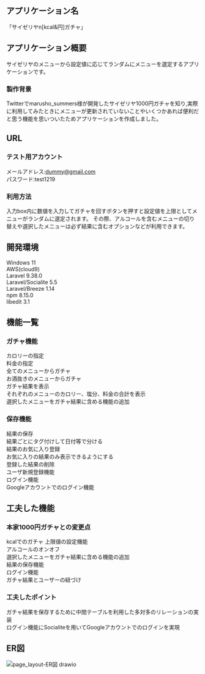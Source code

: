 ## アプリケーション名

「サイゼリヤn[kcal&円]ガチャ」

## アプリケーション概要

サイゼリヤのメニューから設定値に応じてランダムにメニューを選定するアプリケーションです。

### 製作背景

Twitterでmarusho_summers様が開発したサイゼリヤ1000円ガチャを知り,実際に利用してみたときにメニューが更新されていないことやいくつかあれば便利だと思う機能を思いついたためアプリケーションを作成しました。

## URL

### テスト用アカウント
メールアドレス:dummy@gmail.com  
パスワード:test1219

### 利用方法
入力box内に数値を入力してガチャを回すボタンを押すと設定値を上限としてメニューがランダムに選定されます。
その際、アルコールを含むメニューの切り替えや選択したメニューは必ず結果に含むオプションなどが利用できます。

## 開発環境
Windows 11  
AWS(cloud9)  
Laravel 9.38.0  
Laravel/Socialite 5.5  
Laravel/Breeze 1.14  
npm 8.15.0  
libedit 3.1  

## 機能一覧  
### ガチャ機能
カロリーの指定  
料金の指定  
全てのメニューからガチャ  
お酒抜きのメニューからガチャ  
ガチャ結果を表示  
それぞれのメニューのカロリー、塩分、料金の合計を表示  
選択したメニューをガチャ結果に含める機能の追加  
### 保存機能
結果の保存  
結果ごとにタグ付けして日付等で分ける  
結果のお気に入り登録  
お気に入りの結果のみ表示できるようにする  
登録した結果の削除  
ユーザ新規登録機能  
ログイン機能  
Googleアカウントでのログイン機能

## 工夫した機能
### 本家1000円ガチャとの変更点  
kcalでのガチャ
上限値の設定機能  
アルコールのオンオフ  
選択したメニューをガチャ結果に含める機能の追加  
結果の保存機能  
ログイン機能  
ガチャ結果とユーザーの紐づけ  

### 工夫したポイント
ガチャ結果を保存するために中間テーブルを利用した多対多のリレーションの実装  
ログイン機能にSocialiteを用いてGoogleアカウントでのログインを実現

## ER図  
![page_layout-ER図 drawio](https://user-images.githubusercontent.com/105765781/208471495-123d8c6b-e400-45ce-bcd0-ea1116c2fba2.png)






